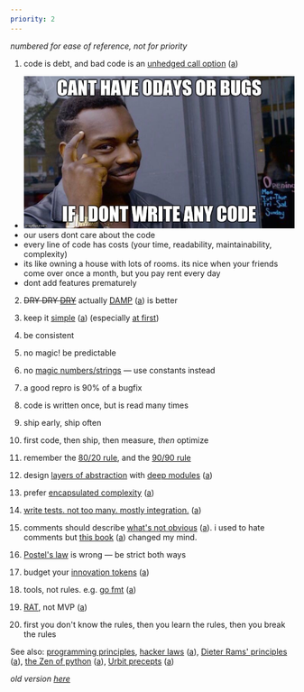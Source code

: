 ```yaml
---
priority: 2
---
```


_numbered for ease of reference, not for priority_

1. code is debt, and bad code is an [unhedged call option](https://www.castsoftware.com/blog/bad-code-isnt-technical-debt-its-an-unhedged-call-option) ([a](/archive/www.castsoftware.com~blog~bad-code-isnt-technical-debt-its-an-unhedged-call-option.html))
  - ![cant have 0-days or bugs if I dont write any code](/img/no-bugs.jpg)
  - our users dont care about the code
  - every line of code has costs (your time, readability, maintainability, complexity)
  - its like owning a house with lots of rooms. its nice when your friends come over once a month, but you pay rent every day
  - dont add features prematurely

2. ~~DRY DRY [DRY](https://en.wikipedia.org/wiki/Don%27t_repeat_yourself)~~ actually [DAMP](https://twitter.com/matryer/status/1082278413510082560) ([a](/img/damp.png)) is better

3. keep it [simple](https://github.com/matthiasn/talk-transcripts/blob/master/Hickey_Rich/SimpleMadeEasy.md) ([a](/archive/github.com~matthiasn~talk-transcripts~blob~master~Hickey_Rich~SimpleMadeEasy.md.html)) (especially [at first](https://en.wikipedia.org/wiki/John_Gall_(author)#Gall.27s_law))

4. be consistent

5. no magic! be predictable

6. no [magic numbers/strings](https://en.wikipedia.org/wiki/Magic_number_(programming)#Unnamed_numerical_constants) — use constants instead

7. a good repro is 90% of a bugfix

8. code is written once, but is read many times

9. ship early, ship often

10. first code, then ship, then measure, *then* optimize

11. remember the [80/20 rule](https://en.wikipedia.org/wiki/Pareto_principle), and the [90/90 rule](https://en.wikipedia.org/wiki/Ninety-ninety_rule)

12. design [layers of abstraction](https://en.wikipedia.org/wiki/Abstraction_layer) with [deep modules](https://web.stanford.edu/~ouster/cgi-bin/cs190-winter18/lecture.php?topic=modularDesign) ([a](/archive/web.stanford.edu~~ouster~cgi-bin~cs190-winter18~lecture.php%3ftopic=modularDesign.html))

13. prefer [encapsulated complexity](https://vitalik.ca/general/2022/02/28/complexity.html) ([a](/archive/vitalik.ca~general~2022~02~28~complexity.html))

14. [write tests. not too many. mostly integration.](https://kentcdodds.com/blog/write-tests) ([a](/archive/kentcdodds.com~blog~write-tests.html))

15. comments should describe [what's not obvious](https://web.stanford.edu/~ouster/cgi-bin/cs190-winter18/lecture.php?topic=comments) ([a](/archive/web.stanford.edu~~ouster~cgi-bin~cs190-winter18~lecture.php%3ftopic=comments.html)). i used to hate comments but [this book](https://www.goodreads.com/en/book/show/39996759-a-philosophy-of-software-design) ([a](/archive/www.goodreads.com~en~book~show~39996759-a-philosophy-of-software-design.html)) changed my mind.

16. [Postel's law](https://en.wikipedia.org/wiki/Robustness_principle) is wrong — be strict both ways

17. budget your [innovation tokens](https://mcfunley.com/choose-boring-technology) ([a](/archive/mcfunley.com~choose-boring-technology.html))

18. tools, not rules. e.g. [go fmt](https://go.dev/blog/gofmt) ([a](/archive/go.dev~blog~gofmt.html))

19. [RAT](https://terminal.hackernoon.com/the-mvp-is-dead-long-live-the-rat-233d5d16ab02), not MVP ([a](/archive/terminal.hackernoon.com~the-mvp-is-dead-long-live-the-rat-233d5d16ab02.html))

20. first you don't know the rules, then you learn the rules, then you break the rules

See also: [programming principles](https://en.wikipedia.org/wiki/Category:Programming_principles), [hacker laws](https://github.com/dwmkerr/hacker-laws) ([a](/archive/github.com~dwmkerr~hacker-laws.html)), [Dieter Rams' principles](https://github.com/zedr/dieter-rams-10-applied-to-software) ([a](/archive/github.com~zedr~dieter-rams-10-applied-to-software.html)), [the Zen of python](https://www.python.org/dev/peps/pep-0020/) ([a](/archive/python.org-dev-peps-pep-0020.html)), [Urbit precepts](https://urbit.org/docs/development/precepts) ([a](/archive/urbit.org-docs-development-precepts.html))

*old version [here](https://gist.github.com/lyoshenka/0a43205aa9a072b196ff87e2c689a8b9)*
